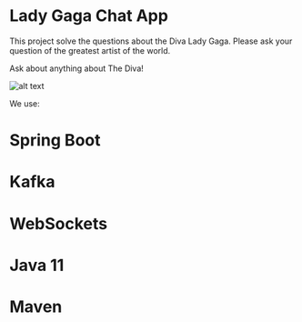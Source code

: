 # Lady Gaga Chat App
This project solve the questions about the Diva Lady Gaga. 
Please ask your question of the greatest artist of the world. 

Ask about anything about The Diva!


![alt text](https://github.com/brunosott/lady-gaga-chat-app/tree/main/resources/lady-gaga.jpg?raw=true)

We use: 

# Spring Boot 
# Kafka
# WebSockets
# Java 11
# Maven



